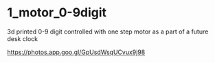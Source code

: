 # 1_motor_0-9digit
3d printed 0-9 digit controlled with one step motor as a part of a future desk clock



https://photos.app.goo.gl/GpUsdWsqUCvux9j98

